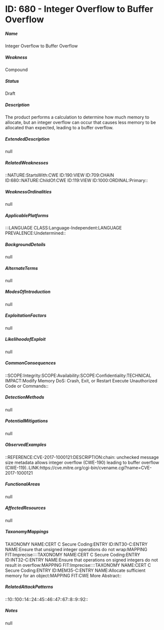 # ID: 680 - Integer Overflow to Buffer Overflow
<h5>Name</h5>Integer Overflow to Buffer Overflow
<h5>Weakness</h5>Compound
<h5>Status</h5>Draft
<h5>Description</h5>The product performs a calculation to determine how much memory to allocate, but an integer overflow can occur that causes less memory to be allocated than expected, leading to a buffer overflow.
<h5>ExtendedDescription</h5>null
<h5>RelatedWeaknesses</h5>::NATURE:StartsWith:CWE ID:190:VIEW ID:709:CHAIN ID:680::NATURE:ChildOf:CWE ID:119:VIEW ID:1000:ORDINAL:Primary::
<h5>WeaknessOrdinalities</h5>null
<h5>ApplicablePlatforms</h5>:::LANGUAGE CLASS:Language-Independent:LANGUAGE PREVALENCE:Undetermined::
<h5>BackgroundDetails</h5>null
<h5>AlternateTerms</h5>null
<h5>ModesOfIntroduction</h5>null
<h5>ExploitationFactors</h5>null
<h5>LikelihoodofExploit</h5>null
<h5>CommonConsequences</h5>::SCOPE:Integrity:SCOPE:Availability:SCOPE:Confidentiality:TECHNICAL IMPACT:Modify Memory DoS: Crash, Exit, or Restart Execute Unauthorized Code or Commands::
<h5>DetectionMethods</h5>null
<h5>PotentialMitigations</h5>null
<h5>ObservedExamples</h5>::REFERENCE:CVE-2017-1000121:DESCRIPTION:chain: unchecked message size metadata allows integer overflow (CWE-190) leading to buffer overflow (CWE-119).:LINK:https://cve.mitre.org/cgi-bin/cvename.cgi?name=CVE-2017-1000121
<h5>FunctionalAreas</h5>null
<h5>AffectedResources</h5>null
<h5>TaxonomyMappings</h5>TAXONOMY NAME:CERT C Secure Coding:ENTRY ID:INT30-C:ENTRY NAME:Ensure that unsigned integer operations do not wrap:MAPPING FIT:Imprecise::::TAXONOMY NAME:CERT C Secure Coding:ENTRY ID:INT32-C:ENTRY NAME:Ensure that operations on signed integers do not result in overflow:MAPPING FIT:Imprecise::::TAXONOMY NAME:CERT C Secure Coding:ENTRY ID:MEM35-C:ENTRY NAME:Allocate sufficient memory for an object:MAPPING FIT:CWE More Abstract::
<h5>RelatedAttackPatterns</h5>::10::100::14::24::45::46::47::67::8::9::92::
<h5>Notes</h5>null

